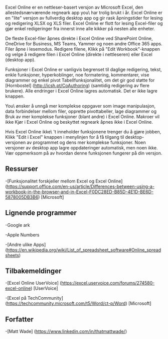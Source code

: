 
Excel Online er en nettleser-basert versjon av Microsoft Excel, den
allestedsnærværende regneark app you\ har trolig brukt i år. Excel
Online er en \"lite\" versjon av fullverdig desktop app og
gir rask åpningstider for lesing og redigering XLSX og XLS
filer. Excel Online er flott for lesing Excel-filer og gjør enkel
redigeringer fra innerst inne alle kikker på nesten alle enheter.

De fleste Excel-filer åpnes direkte i Excel Online ved
SharePoint Online, OneDrive for Business, MS Teams, Yammer og noen
andre Office 365 apps. Filer åpne i lesemodus. Redigere filene,
Klikk på \"Edit Workbook\"-knappen og velge å redigere filen i
Excel Online (direkte i nettleseren) eller Excel (desktop app).

Funksjoner i Excel Online er vanligvis begrenset til daglige
redigering, tekst, enkle funksjoner, hyperkoblinger, noe formatering,
kommentarer, vise diagrammer og enkel pivot Tabellfunksjonalitet,
om det gir god støtte for
[Hornbostel] (http://icsh.pt/CoAuthoring) (samtidig redigering av
flere brukere). Alle endringer i Excel Online lagres
automatisk. Det er ikke lagre knappen.

You\ ønsker å unngå mer komplekse oppgaver som image manipulasjon, data
forbindelser mellom filer, opprette pivottabeller, lage diagrammer og
Bruk av mer komplekse funksjoner (blant andre) i Excel Online. Makroer vil
ikke Kjør i Excel Online og beskyttet regneark åpnes ikke i
Excel Online.

Hvis Excel Online ikke\ 't inneholder funksjonene trenger du å gjøre jobben,
Klikk \"Edit i Excel\" knappen i menylinjen for å få tilgang til
desktop-versjonen av programmet og dens mer komplekse funksjoner. Noen versjoner
av desktop app lagre oppdateringer automatisk, men noen ikke. Vær oppmerksom på
av hvordan denne funksjonen fungerer på din versjon.

Ressurser
---------

-[Funksjonalitet forskjeller mellom Excel og Excel
    Online] (https://support.office.com/en-us/article/Differences-between-using-a-workbook-in-the-browser-and-in-Excel-F0DC28ED-B85D-4E1D-BE6D-5878005DB3B6)
    \[Microsoft\]

Lignende programmer
--------------------

-Google ark

-Apple Numbers

-[Andre ulike
    Apps] (https://en.wikipedia.org/wiki/List_of_spreadsheet_software#Online_spreadsheets)

Tilbakemeldinger
---------

-[Excel Online UserVoice] (https://excel.uservoice.com/forums/274580-excel-online)
    \[UserVoice\]

-[Excel på TechCommunity] (https://techcommunity.microsoft.com/t5/Word/ct-p/Word)
    \[Microsoft\]

Forfatter
---------

-[Matt Wade] (https://www.linkedin.com/in/thatmattwade/)

